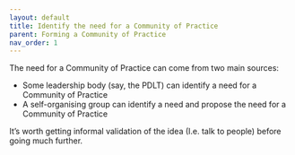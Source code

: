 ```yaml
---
layout: default
title: Identify the need for a Community of Practice
parent: Forming a Community of Practice
nav_order: 1
---
```

The need for a Community of Practice can come from two main sources:
* Some leadership body (say, the PDLT) can identify a need for a Community of Practice
* A self-organising group can identify a need and propose the need for a Community of Practice

It’s worth getting informal validation of the idea (I.e. talk to people) before going much further.
